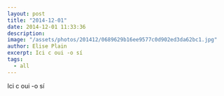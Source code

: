 ```yaml
---
layout: post
title: "2014-12-01"
date: 2014-12-01 11:33:36
description: 
image: "/assets/photos/201412/0689629b16ee9577c0d902ed3da62bc1.jpg"
author: Elise Plain
excerpt: Ici c oui -o sí
tags: 
  - all
---
```


Ici c oui -o sí
<p></p>
